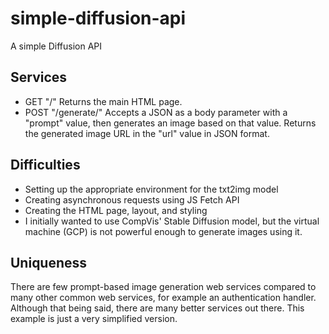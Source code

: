 # simple-diffusion-api
A simple Diffusion API

## Services
- GET "/" 
  Returns the main HTML page.
- POST "/generate/" 
  Accepts a JSON as a body parameter with a "prompt" value, then generates an image based on that value. Returns the generated image URL in the "url" value in JSON format.
  
## Difficulties
- Setting up the appropriate environment for the txt2img model
- Creating asynchronous requests using JS Fetch API
- Creating the HTML page, layout, and styling
- I initially wanted to use CompVis' Stable Diffusion model, but the virtual machine (GCP) is not powerful enough to generate images using it.

## Uniqueness
There are few prompt-based image generation web services compared to many other common web services, for example an authentication handler. Although that being said, there are many better services out there. This example is just a very simplified version.
